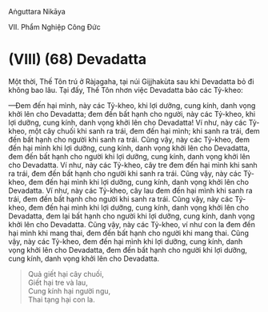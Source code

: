Aṅguttara Nikāya

VII. Phẩm Nghiệp Công Ðức

# (VIII) (68) Devadatta

Một thời, Thế Tôn trú ở Ràjagaha, tại núi Gijjhakùta sau khi Devadatta bỏ đi không bao lâu. Tại đấy, Thế Tôn nhơn việc Devadatta bảo các Tỷ-kheo:

—Ðem đến hại mình, này các Tỷ-kheo, khi lợi dưỡng, cung kính, danh vọng khởi lên cho Devadatta; đem đến bất hạnh cho người, này các Tỷ-kheo, khi lợi dưỡng, cung kính, danh vọng khởi lên cho Devadatta! Ví như, này các Tỷ-kheo, một cây chuối khi sanh ra trái, đem đến hại mình; khi sanh ra trái, đem đến bất hạnh cho người khi sanh ra trái. Cũng vậy, này các Tỷ-kheo, đem đến hại mình khi lợi dưỡng, cung kính, danh vọng khởi lên cho Devadatta, đem đến bất hạnh cho người khi lợi dưỡng, cung kính, danh vọng khởi lên cho Devadatta. Ví như, này các Tỷ-kheo, cây tre đem đến hại mình khi sanh ra trái, đem đến bất hạnh cho người khi sanh ra trái. Cũng vậy, này các Tỷ-kheo, đem đến hại mình khi lợi dưỡng, cung kính, danh vọng khởi lên cho Devadatta. Ví như, này các Tỷ-kheo, cây lau đem đến hại mình khi sanh ra trái, đem đến bất hạnh cho người khi sanh ra trái. Cũng vậy, này các Tỷ-kheo, đem đến hại mình khi lợi dưỡng, cung kính, danh vọng khởi lên cho Devadatta, đem lại bất hạnh cho người khi lợi dưỡng, cung kính, danh vọng khởi lên cho Devadatta. Cũng vậy, này các Tỷ-kheo, ví như con la đem đến hại mình khi mang thai, đem đến bất hạnh cho người khi mang thai. Cũng vậy, này các Tỷ-kheo, đem đến hại mình khi lợi dưỡng, cung kính, danh vọng khởi lên cho Devadatta, đem đến bất hạnh cho người khi lợi dưỡng, cung kính, danh vọng khởi lên cho Devadatta.

> Quả giết hại cây chuối,  
> Giết hại tre và lau,  
> Cung kính hại người ngu,  
> Thai tạng hại con la.

